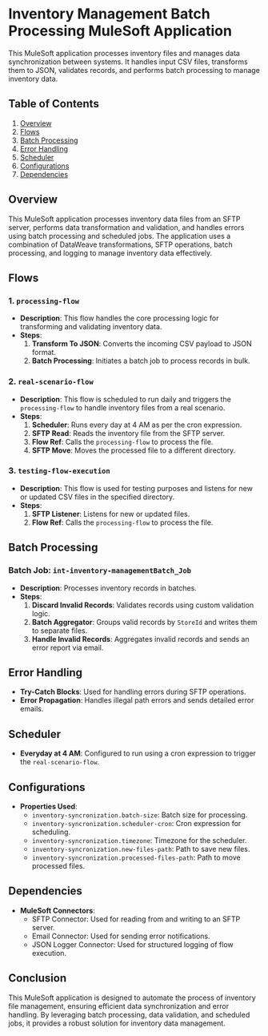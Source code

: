 # Inventory Management Batch Processing MuleSoft Application

This MuleSoft application processes inventory files and manages data synchronization between systems. It handles input CSV files, transforms them to JSON, validates records, and performs batch processing to manage inventory data.

## Table of Contents

1. [Overview](#overview)
2. [Flows](#flows)
3. [Batch Processing](#batch-processing)
4. [Error Handling](#error-handling)
5. [Scheduler](#scheduler)
6. [Configurations](#configurations)
7. [Dependencies](#dependencies)

## Overview

This MuleSoft application processes inventory data files from an SFTP server, performs data transformation and validation, and handles errors using batch processing and scheduled jobs. The application uses a combination of DataWeave transformations, SFTP operations, batch processing, and logging to manage inventory data effectively.

## Flows

### 1. `processing-flow`

- **Description**: This flow handles the core processing logic for transforming and validating inventory data.
- **Steps**:
  1. **Transform To JSON**: Converts the incoming CSV payload to JSON format.
  2. **Batch Processing**: Initiates a batch job to process records in bulk.

### 2. `real-scenario-flow`

- **Description**: This flow is scheduled to run daily and triggers the `processing-flow` to handle inventory files from a real scenario.
- **Steps**:
  1. **Scheduler**: Runs every day at 4 AM as per the cron expression.
  2. **SFTP Read**: Reads the inventory file from the SFTP server.
  3. **Flow Ref**: Calls the `processing-flow` to process the file.
  4. **SFTP Move**: Moves the processed file to a different directory.
  
### 3. `testing-flow-execution`

- **Description**: This flow is used for testing purposes and listens for new or updated CSV files in the specified directory.
- **Steps**:
  1. **SFTP Listener**: Listens for new or updated files.
  2. **Flow Ref**: Calls the `processing-flow` to process the file.

## Batch Processing

### Batch Job: `int-inventory-managementBatch_Job`

- **Description**: Processes inventory records in batches.
- **Steps**:
  1. **Discard Invalid Records**: Validates records using custom validation logic.
  2. **Batch Aggregator**: Groups valid records by `StoreId` and writes them to separate files.
  3. **Handle Invalid Records**: Aggregates invalid records and sends an error report via email.

## Error Handling

- **Try-Catch Blocks**: Used for handling errors during SFTP operations.
- **Error Propagation**: Handles illegal path errors and sends detailed error emails.

## Scheduler

- **Everyday at 4 AM**: Configured to run using a cron expression to trigger the `real-scenario-flow`.

## Configurations

- **Properties Used**:
  - `inventory-syncronization.batch-size`: Batch size for processing.
  - `inventory-syncronization.scheduler-cron`: Cron expression for scheduling.
  - `inventory-syncronization.timezone`: Timezone for the scheduler.
  - `inventory-syncronization.new-files-path`: Path to save new files.
  - `inventory-syncronization.processed-files-path`: Path to move processed files.

## Dependencies

- **MuleSoft Connectors**:
  - SFTP Connector: Used for reading from and writing to an SFTP server.
  - Email Connector: Used for sending error notifications.
  - JSON Logger Connector: Used for structured logging of flow execution.

## Conclusion

This MuleSoft application is designed to automate the process of inventory file management, ensuring efficient data synchronization and error handling. By leveraging batch processing, data validation, and scheduled jobs, it provides a robust solution for inventory data management.
